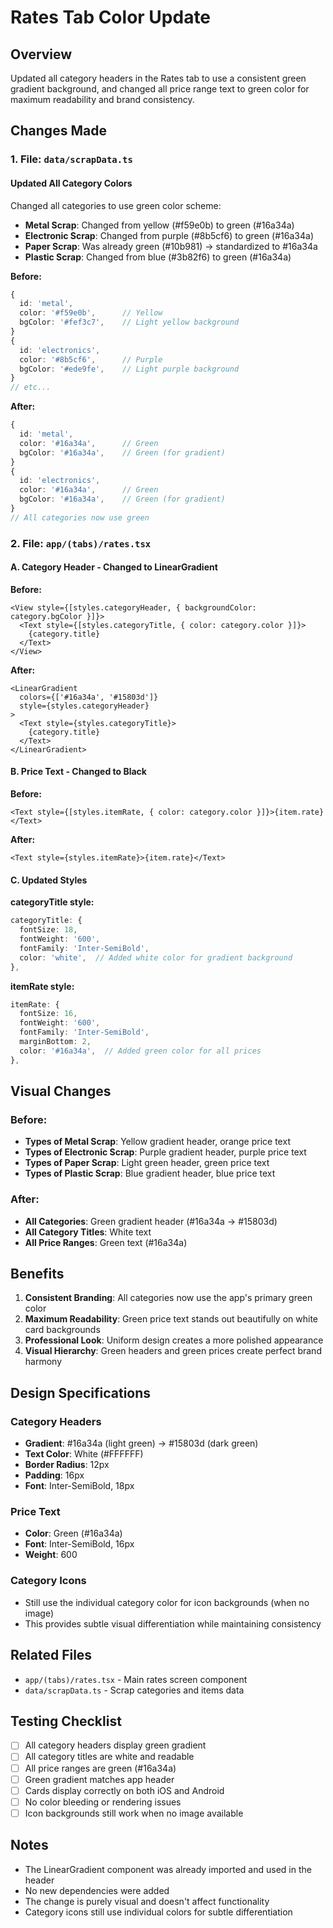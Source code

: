 # Rates Tab Color Update

## Overview
Updated all category headers in the Rates tab to use a consistent green gradient background, and changed all price range text to green color for maximum readability and brand consistency.

## Changes Made

### 1. File: `data/scrapData.ts`

#### Updated All Category Colors
Changed all categories to use green color scheme:
- **Metal Scrap**: Changed from yellow (#f59e0b) to green (#16a34a)
- **Electronic Scrap**: Changed from purple (#8b5cf6) to green (#16a34a)
- **Paper Scrap**: Was already green (#10b981) → standardized to #16a34a
- **Plastic Scrap**: Changed from blue (#3b82f6) to green (#16a34a)

**Before:**
```typescript
{
  id: 'metal',
  color: '#f59e0b',      // Yellow
  bgColor: '#fef3c7',    // Light yellow background
}
{
  id: 'electronics',
  color: '#8b5cf6',      // Purple
  bgColor: '#ede9fe',    // Light purple background
}
// etc...
```

**After:**
```typescript
{
  id: 'metal',
  color: '#16a34a',      // Green
  bgColor: '#16a34a',    // Green (for gradient)
}
{
  id: 'electronics',
  color: '#16a34a',      // Green
  bgColor: '#16a34a',    // Green (for gradient)
}
// All categories now use green
```

### 2. File: `app/(tabs)/rates.tsx`

#### A. Category Header - Changed to LinearGradient

**Before:**
```tsx
<View style={[styles.categoryHeader, { backgroundColor: category.bgColor }]}>
  <Text style={[styles.categoryTitle, { color: category.color }]}>
    {category.title}
  </Text>
</View>
```

**After:**
```tsx
<LinearGradient
  colors={['#16a34a', '#15803d']}
  style={styles.categoryHeader}
>
  <Text style={styles.categoryTitle}>
    {category.title}
  </Text>
</LinearGradient>
```

#### B. Price Text - Changed to Black

**Before:**
```tsx
<Text style={[styles.itemRate, { color: category.color }]}>{item.rate}</Text>
```

**After:**
```tsx
<Text style={styles.itemRate}>{item.rate}</Text>
```

#### C. Updated Styles

**categoryTitle style:**
```typescript
categoryTitle: {
  fontSize: 18,
  fontWeight: '600',
  fontFamily: 'Inter-SemiBold',
  color: 'white',  // Added white color for gradient background
},
```

**itemRate style:**
```typescript
itemRate: {
  fontSize: 16,
  fontWeight: '600',
  fontFamily: 'Inter-SemiBold',
  marginBottom: 2,
  color: '#16a34a',  // Added green color for all prices
},
```

## Visual Changes

### Before:
- **Types of Metal Scrap**: Yellow gradient header, orange price text
- **Types of Electronic Scrap**: Purple gradient header, purple price text
- **Types of Paper Scrap**: Light green header, green price text
- **Types of Plastic Scrap**: Blue gradient header, blue price text

### After:
- **All Categories**: Green gradient header (#16a34a → #15803d)
- **All Category Titles**: White text
- **All Price Ranges**: Green text (#16a34a)

## Benefits

1. **Consistent Branding**: All categories now use the app's primary green color
2. **Maximum Readability**: Green price text stands out beautifully on white card backgrounds
3. **Professional Look**: Uniform design creates a more polished appearance
4. **Visual Hierarchy**: Green headers and green prices create perfect brand harmony

## Design Specifications

### Category Headers
- **Gradient**: #16a34a (light green) → #15803d (dark green)
- **Text Color**: White (#FFFFFF)
- **Border Radius**: 12px
- **Padding**: 16px
- **Font**: Inter-SemiBold, 18px

### Price Text
- **Color**: Green (#16a34a)
- **Font**: Inter-SemiBold, 16px
- **Weight**: 600

### Category Icons
- Still use the individual category color for icon backgrounds (when no image)
- This provides subtle visual differentiation while maintaining consistency

## Related Files
- `app/(tabs)/rates.tsx` - Main rates screen component
- `data/scrapData.ts` - Scrap categories and items data

## Testing Checklist
- [ ] All category headers display green gradient
- [ ] All category titles are white and readable
- [ ] All price ranges are green (#16a34a)
- [ ] Green gradient matches app header
- [ ] Cards display correctly on both iOS and Android
- [ ] No color bleeding or rendering issues
- [ ] Icon backgrounds still work when no image available

## Notes
- The LinearGradient component was already imported and used in the header
- No new dependencies were added
- The change is purely visual and doesn't affect functionality
- Category icons still use individual colors for subtle differentiation
